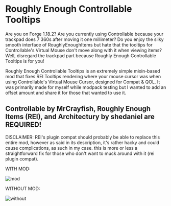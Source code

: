 # Roughly Enough Controllable Tooltips
Are you on Forge 1.18.2? Are you currently using Controllable because your trackpad does 7 360s after moving it one millimeter? Do you enjoy the silky smooth interface of RoughlyEnoughItems but hate that the tooltips for Controllable's Virtual Mouse don't move along with it when viewing items? Well, disregard the trackpad part because Roughly Enough Controllable Tooltips is for you!

Roughly Enough Controllable Tooltips is an extremely simple mixin-based mod that fixes REI Tooltips rendering where your mouse cursor was when using Controllable's Virtual Mouse Cursor, designed for Compat &amp; QOL. It was primarily made for myself while modpack testing but I wanted to add an offset amount and share it for those that wanted to use it.

## Controllable by MrCrayfish, Roughly Enough Items (REI), and Architectury by shedaniel are REQUIRED!

DISCLAIMER: REI's plugin compat should probably be able to replace this entire mod, however as said in its description, it's rather hacky and could cause complications, as such in my case. this is more or less a straightforward fix for those who don't want to muck around with it (rei plugin compat).


WITH MOD:

![mod](https://cdn.upload.systems/uploads/8O1tkL0c.gif)

WITHOUT MOD:

![without](https://github.com/dangbroitsdon/RoughlyEnoughControllableTooltips/assets/65779562/af4d41eb-3728-456a-bbf6-34862b7ab88f)
